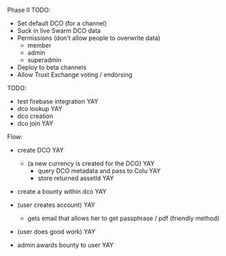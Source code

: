Phase II TODO:

- Set default DCO (for a channel)  
- Suck in live Swarm DCO data
- Permissions (don't allow people to overwrite data)
   - member  
   - admin  
   - superadmin
- Deploy to beta channels
- Allow Trust Exchange voting / endorsing


TODO:

- test firebase integration YAY
- dco lookup YAY
- dco creation  
- dco join YAY

Flow:

- create DCO YAY
  - (a new currency is created for the DCO) YAY
     - query DCO metadata and pass to Colu YAY
     - store returned assetId YAY

- create a bounty within dco YAY
- (user creates account) YAY
    - gets email that allows her to get passphrase / pdf (friendly method)
- (user does good work) YAY
- admin awards bounty to user YAY
